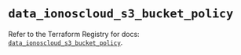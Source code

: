 # `data_ionoscloud_s3_bucket_policy`

Refer to the Terraform Registry for docs: [`data_ionoscloud_s3_bucket_policy`](https://registry.terraform.io/providers/ionos-cloud/ionoscloud/6.7.17/docs/data-sources/s3_bucket_policy).
